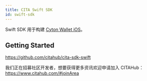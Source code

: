 ```yaml
---
title: CITA Swift SDK
id: swift-sdk
---
```


Swift SDK 用于构建 [Cyton Wallet iOS](https://github.com/citahub/cyton-ios)。

## Getting Started

https://github.com/citahub/cita-sdk-swift

我们正在招募社区开发者，想要获得更多资讯欢迎申请加入 CITAHub：https://www.citahub.com/#joinArea
